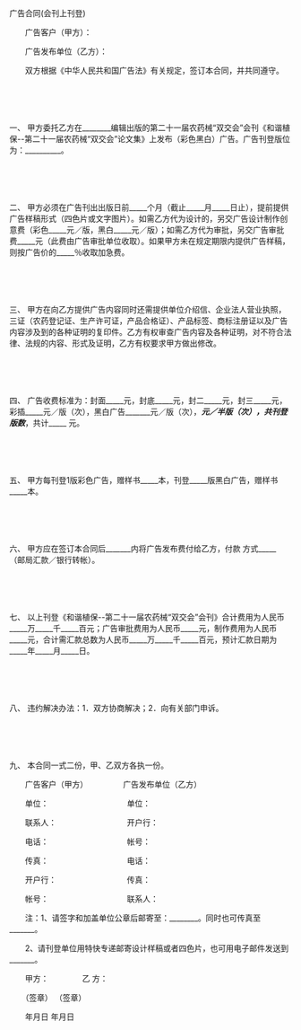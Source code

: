 



广告合同(会刊上刊登)



 

　　广告客户（甲方）：

　　广告发布单位（乙方）：　　

　　双方根据《中华人民共和国广告法》有关规定，签订本合同，并共同遵守。

　　

　　

一、
甲方委托乙方在________编辑出版的第二十一届农药械“双交会”会刊《和谐植保--第二十一届农药械“双交会”论文集》上发布（彩色黑白）广告。广告刊登版位为：__________。

　　

　　

二、
甲方必须在广告刊出出版日前_____个月（截止_____月_____日止），提前提供广告样稿形式（四色片或文字图片）。如需乙方代为设计的，另交广告设计制作创意费（彩色_____元／版，黑白_____元／版）；如需乙方代为审批，另交广告审批费_____元（此费由广告审批单位收取）。如果甲方未在规定期限内提供广告样稿，则按广告价的_____％收取加急费。

　　

　　

三、
甲方在向乙方提供广告内容同时还需提供单位介绍信、企业法人营业执照，三证（农药登记证、生产许可证，产品合格证）、产品标签、商标注册证以及广告内容涉及到的各种证明的复印件。乙方有权审查广告内容及各种证明，对不符合法律、法规的内容、形式及证明，乙方有权要求甲方做出修改。

　　

　　

四、
广告收费标准为：封面_____元，封底_____元，封二_____元，封三_____元，彩插_____元／版（次），黑白广告_______元／版（次），_____元／半版（次），共刊登版数_____，共计_____ 元。

　　

　　

五、
甲方每刊登1版彩色广告，赠样书_____本，刊登_____版黑白广告，赠样书_____本。

　　

　　

六、
甲方应在签订本合同后_______内将广告发布费付给乙方，付款 方式_____（邮局汇款／银行转帐）。

　　

　　

七、
以上刊登《和谐植保--第二十一届农药械“双交会”会刊》合计费用为人民币_____万_____千_____百元；广告审批费用为人民币_____元，制作费用为人民币_____元，合计需汇款总数为人民币_____万_____千_____百元，预计汇款日期为_____年_____月_____日。

　　

　　

八、
违约解决办法：1．双方协商解决；2．向有关部门申诉。

　　

　　

九、
本合同一式二份，甲、乙双方各执一份。　　

　　广告客户（甲方）　　　　　广告发布单位（乙方）

　　单位：　　　　　　　　　　单位：

　　联系人：　　　　　　　　　开户行：

　　电话：　　　　　　　　　　帐号：

　　传真：　　　　　　　　　　电话：

　　开户行：　　　　　　　　　传真：

　　帐号：　　　　　　　　　　联系人：　　

　　注：1、请签字和加盖单位公章后邮寄至：________。同时也可传真至_______。

　　2、请刊登单位用特快专递邮寄设计样稿或者四色片，也可用电子邮件发送到_______。　　

　　甲方：　　　　 乙 方：

　　（签章） （签章）

　　年月日 年月日